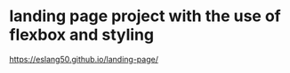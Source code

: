 # landing page project with the use of flexbox and styling

https://eslang50.github.io/landing-page/

